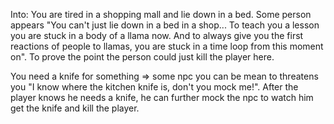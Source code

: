 Into: You are tired in a shopping mall and lie down in a bed. Some person appears "You can't just lie down in a bed in a shop... To teach you a lesson you are stuck in a body of a llama now. And to always give you the first reactions of people to llamas, you are stuck in a time loop from this moment on". To prove the point the person could just kill the player here.


You need a knife for something => some npc you can be mean to threatens you "I know where the kitchen knife is, don't you mock me!". After the player knows he needs a knife, he can further mock the npc to watch him get the knife and kill the player.
